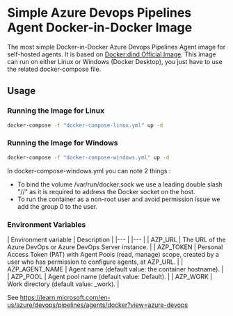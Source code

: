 # Simple Azure Devops Pipelines Agent Docker-in-Docker Image

The most simple Docker-in-Docker Azure Devops Pipelines Agent image for self-hosted agents. It is based on [Docker:dind Official Image](https://hub.docker.com/_/docker). This image can run on either Linux or Windows (Docker Desktop), you just have to use the related docker-compose file.

## Usage

### Running the Image for Linux

```sh
docker-compose -f "docker-compose-linux.yml" up -d
```
### Running the Image for Windows

```sh
docker-compose -f "docker-compose-windows.yml" up -d
```
In docker-compose-windows.yml you can note 2 things : 
* To bind the volume /var/run/docker.sock we use a leading double slash "//" as it is required to address the Docker socket on the host. 
* To run the container as a non-root user and avoid permission issue we add the group 0 to the user.

### Environment Variables

| Environment variable | Description |
|--- | |--- |
| AZP_URL | The URL of the Azure DevOps or Azure DevOps Server instance. |
| AZP_TOKEN | Personal Access Token (PAT) with Agent Pools (read, manage) scope, created by a user who has permission to configure agents, at AZP_URL. |
| AZP_AGENT_NAME | Agent name (default value: the container hostname). |
| AZP_POOL | Agent pool name (default value: Default). |
| AZP_WORK | Work directory (default value: _work). |

See https://learn.microsoft.com/en-us/azure/devops/pipelines/agents/docker?view=azure-devops
